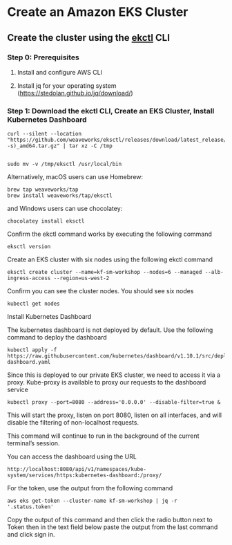 # Create an Amazon EKS Cluster

## Create the cluster using the [ekctl](https://eksctl.io/) CLI

### Step 0: Prerequisites

1. Install and configure AWS CLI 

2. Install jq for your operating system
(https://stedolan.github.io/jq/download/)



### Step 1: Download the ekctl CLI, Create an EKS Cluster, Install Kubernetes Dashboard

``` 
curl --silent --location "https://github.com/weaveworks/eksctl/releases/download/latest_release/eksctl_$(uname -s)_amd64.tar.gz" | tar xz -C /tmp


sudo mv -v /tmp/eksctl /usr/local/bin

```

Alternatively, macOS users can use Homebrew:

```
brew tap weaveworks/tap
brew install weaveworks/tap/eksctl
```
and Windows users can use chocolatey:

```
chocolatey install eksctl
```

Confirm the ekctl command works by executing the following command

```
eksctl version
```

Create an EKS cluster with six nodes using the following ekctl command

```
eksctl create cluster --name=kf-sm-workshop --nodes=6 --managed --alb-ingress-access --region=us-west-2
```

Confirm you can see the cluster nodes. You should see six nodes

```
kubectl get nodes

```
Install Kubernetes Dashboard

The kubernetes dashboard is not deployed by default. Use the following command to deploy the dashboard

```
kubectl apply -f https://raw.githubusercontent.com/kubernetes/dashboard/v1.10.1/src/deploy/recommended/kubernetes-dashboard.yaml

```
Since this is deployed to our private EKS cluster, we need to access it via a proxy. Kube-proxy is available to proxy our requests to the dashboard service

```
kubectl proxy --port=8080 --address='0.0.0.0' --disable-filter=true &

```

This will start the proxy, listen on port 8080, listen on all interfaces, and will disable the filtering of non-localhost requests.

This command will continue to run in the background of the current terminal’s session.

You can access the dashboard using the URL

```
http://localhost:8080/api/v1/namespaces/kube-system/services/https:kubernetes-dashboard:/proxy/

```

For the token, use the output from the following command 

```
aws eks get-token --cluster-name kf-sm-workshop | jq -r '.status.token'

```

Copy the output of this command and then click the radio button next to Token then in the text field below paste the output from the last command and click sign in.




  




